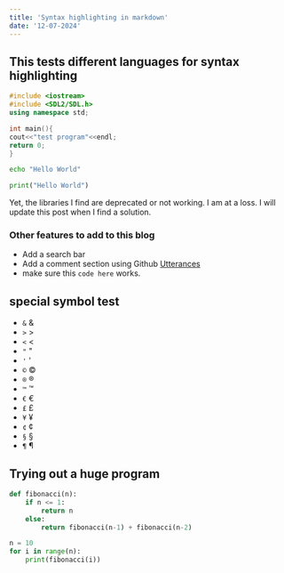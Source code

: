 ```yaml
---
title: 'Syntax highlighting in markdown'
date: '12-07-2024'
---
```


## This tests different languages for syntax highlighting

```cpp
#include <iostream>
#include <SDL2/SDL.h>
using namespace std;

int main(){
cout<<"test program"<<endl;
return 0;
}
```

```bash
echo "Hello World"
```

```python
print("Hello World")
```

Yet, the libraries I find are deprecated or not working. I am at a loss.
I will update this post when I find a solution.

### Other features to add to this blog
- Add a search bar
- Add a comment section using Github [Utterances](https://github.com/utterance/utterances "Visit Utterances!")
- make sure this `code here` works.
## special symbol test
- `&` &amp;
- `>` &gt;
- `<` &lt;
- `"` &quot;
- `'` &apos;
- `©` &copy;
- `®` &reg;
- `™` &trade;
- `€` &euro;
- `£` &pound;
- `¥` &yen;
- `¢` &cent;
- `§` &sect;
- `¶` &para;

## Trying out a huge program

```python
def fibonacci(n):
    if n <= 1:
        return n
    else:
        return fibonacci(n-1) + fibonacci(n-2)

n = 10
for i in range(n):
    print(fibonacci(i))
```




